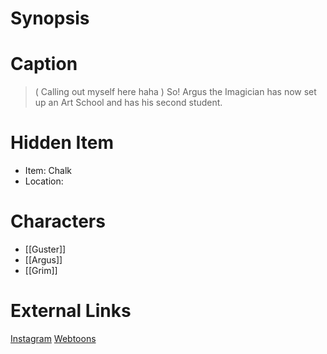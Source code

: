 # Synopsis


# Caption
> ( Calling out myself here haha ) So! Argus the Imagician has now set up an Art School and has his second student.

# Hidden Item
* Item: Chalk
* Location: <spoiler></spoiler>

# Characters
* [[Guster]]
* [[Argus]]
* [[Grim]]

# External Links
[Instagram](https://www.instagram.com/p/CNncgp1DCcj/?igshid=YmMyMTA2M2Y=)
[Webtoons](https://www.webtoons.com/en/challenge/twistwood-tales/78-the-secret/viewer?title_no=344740&episode_no=84)